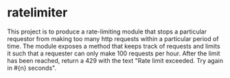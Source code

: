 # ratelimiter
This project is to produce a rate-limiting module that stops a particular requestor from making too many http requests within a particular period of time. The module exposes a method that keeps track of requests and limits it such that a requester can only make 100 requests per hour. After the limit has been reached, return a 429 with the text "Rate limit exceeded. Try again in #{n} seconds".
